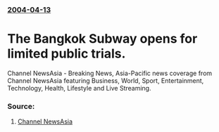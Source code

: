 ### [2004-04-13](/news/2004/04/13/index.md)

#  The Bangkok Subway opens for limited public trials. 

Channel NewsAsia - Breaking News, Asia-Pacific news coverage from Channel NewsAsia featuring Business, World, Sport, Entertainment, Technology, Health, Lifestyle and Live Streaming.


### Source:

1. [Channel NewsAsia](http://www.channelnewsasia.com/stories/southeastasia/view/79924/1/.html)
